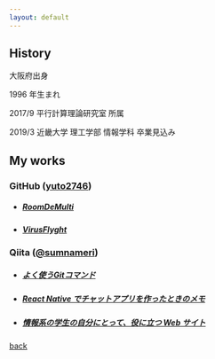 ```yaml
---
layout: default
---
```


## History
大阪府出身

1996 年生まれ

2017/9 平行計算理論研究室 所属

2019/3 近畿大学 理工学部 情報学科 卒業見込み

## My works
### GitHub ([yuto2746](https://github.com/yuto2746))
* ##### [RoomDeMulti](./../../../../../posts/works/RoomDeMulti.html)
* ##### [VirusFlyght](./../../../../../posts/works/VirusFlyght.html)

### Qiita ([@sumnameri](https://qiita.com/sunameri))
* ##### [よく使うGitコマンド](https://qiita.com/sunameri/private/a36eaac2dfd739503cd6)
* ##### [React Native でチャットアプリを作ったときのメモ](https://qiita.com/sunameri/private/355f4f13fad967915212)
* ##### [情報系の学生の自分にとって、役に立つ Web サイト](https://qiita.com/sunameri/items/e0142ebe3f9b915b79dd)


[back](./../../../../../)